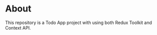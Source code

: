 <h1>About</h1>
<p>This repository is a Todo App project with using both Redux Toolkit and Context API.</p>
